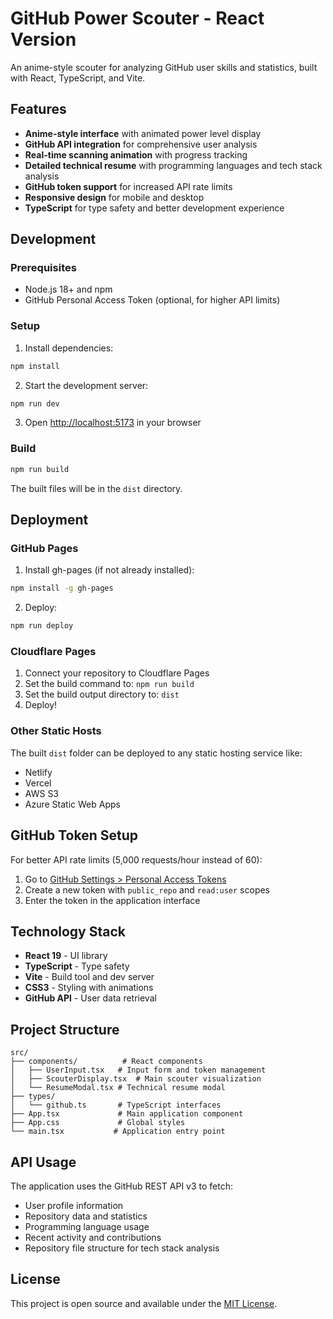 # GitHub Power Scouter - React Version

An anime-style scouter for analyzing GitHub user skills and statistics, built with React, TypeScript, and Vite.

## Features

- **Anime-style interface** with animated power level display
- **GitHub API integration** for comprehensive user analysis
- **Real-time scanning animation** with progress tracking
- **Detailed technical resume** with programming languages and tech stack analysis
- **GitHub token support** for increased API rate limits
- **Responsive design** for mobile and desktop
- **TypeScript** for type safety and better development experience

## Development

### Prerequisites

- Node.js 18+ and npm
- GitHub Personal Access Token (optional, for higher API limits)

### Setup

1. Install dependencies:
```bash
npm install
```

2. Start the development server:
```bash
npm run dev
```

3. Open [http://localhost:5173](http://localhost:5173) in your browser

### Build

```bash
npm run build
```

The built files will be in the `dist` directory.

## Deployment

### GitHub Pages

1. Install gh-pages (if not already installed):
```bash
npm install -g gh-pages
```

2. Deploy:
```bash
npm run deploy
```

### Cloudflare Pages

1. Connect your repository to Cloudflare Pages
2. Set the build command to: `npm run build`
3. Set the build output directory to: `dist`
4. Deploy!

### Other Static Hosts

The built `dist` folder can be deployed to any static hosting service like:
- Netlify
- Vercel
- AWS S3
- Azure Static Web Apps

## GitHub Token Setup

For better API rate limits (5,000 requests/hour instead of 60):

1. Go to [GitHub Settings > Personal Access Tokens](https://github.com/settings/tokens)
2. Create a new token with `public_repo` and `read:user` scopes
3. Enter the token in the application interface

## Technology Stack

- **React 19** - UI library
- **TypeScript** - Type safety
- **Vite** - Build tool and dev server
- **CSS3** - Styling with animations
- **GitHub API** - User data retrieval

## Project Structure

```
src/
├── components/          # React components
│   ├── UserInput.tsx   # Input form and token management
│   ├── ScouterDisplay.tsx  # Main scouter visualization
│   └── ResumeModal.tsx # Technical resume modal
├── types/
│   └── github.ts       # TypeScript interfaces
├── App.tsx             # Main application component
├── App.css             # Global styles
└── main.tsx           # Application entry point
```

## API Usage

The application uses the GitHub REST API v3 to fetch:
- User profile information
- Repository data and statistics
- Programming language usage
- Recent activity and contributions
- Repository file structure for tech stack analysis

## License

This project is open source and available under the [MIT License](LICENSE).